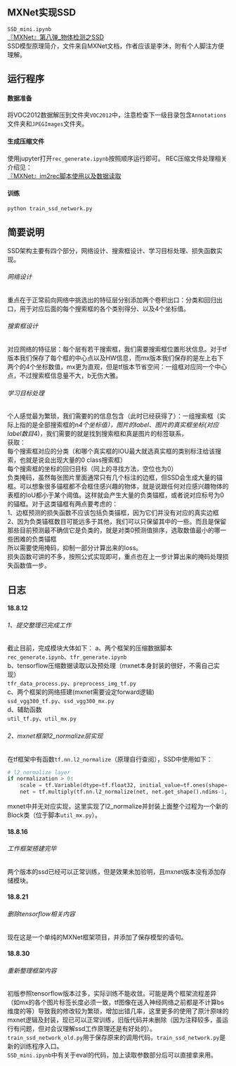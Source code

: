 ## MXNet实现SSD
`SSD_mini.ipynb`<br>
[『MXNet』第八弹_物体检测之SSD](https://www.cnblogs.com/hellcat/p/9108647.html)<br>
SSD模型原理简介，文件来自MXNet文档，作者应该是李沐，附有个人脚注方便理解。<br>

## 运行程序
#### 数据准备
将VOC2012数据解压到文件夹`VOC2012`中，注意检查下一级目录包含`Annotations`文件夹和`JPEGImages`文件夹。
#### 生成压缩文件
使用jupyter打开`rec_generate.ipynb`按照顺序运行即可。
REC压缩文件处理相关介绍见：<br>
[『MXNet』im2rec脚本使用以及数据读取](https://www.cnblogs.com/hellcat/p/9373890.html)
#### 训练
```python
python train_ssd_network.py
```

## 简要说明
SSD架构主要有四个部分，网络设计、搜索框设计、学习目标处理、损失函数实现。<br>
###### 网络设计
重点在于正常前向网络中挑选出的特征层分别添加两个卷积出口：分类和回归出口，用于对应后面的每个搜索框的各个类别得分、以及4个坐标值。<br>
###### 搜索框设计
对应网络的特征层：每个层有若干搜索框，我们需要搜索框位置形状信息。对于tf版本我们保存了每个框的中心点以及HW信息，而mx版本我们保存的是左上右下两个的4个坐标数值，mx更为直观，但是tf版本节省空间：一组框对应同一个中心点，不过搜索框信息量不大，b无伤大雅。<br>
###### 学习目标处理
个人感觉最为繁琐，我们需要的的信息包含（此时已经获得了）：一组搜索框（实际上指的是全部搜索框的n*4个坐标值），图片的label、图片的真实框坐标(对应label数目*4)，我们需要的就是找到搜索框和真是图片的标签联系，<br>
获取：<br>
每个搜索框对应的分类（和哪个真实框的IOU最大就选真实框的类别标注给该搜索，也就是说会出现大量的0 class搜索框）<br>
每个搜索框的坐标的回归目标（同上的寻找方法，空位也为0）<br>
负类掩码，虽然每张图片里面通常只有几个标注的边框，但SSD会生成大量的锚框。可以想象很多锚框都不会框住感兴趣的物体，就是说跟任何对应感兴趣物体的表框的IoU都小于某个阈值。这样就会产生大量的负类锚框，或者说对应标号为0的锚框。对于这类锚框有两点要考虑的：<br>
    1、边框预测的损失函数不应该包括负类锚框，因为它们并没有对应的真实边框<br>
    2、因为负类锚框数目可能远多于其他，我们可以只保留其中的一些。而且是保留那些目前预测最不确信它是负类的，就是对类0预测值排序，选取数值最小的哪一些困难的负类锚框<br>
所以需要使用掩码，抑制一部分计算出来的loss。<br>
损失函数可讲的不多，按照公式实现即可，重点也在上一步计算出来的掩码处理损失函数值一步。

## 日志
#### 18.8.12
###### 1、提交整理已完成工作
截止目前，完成模块大体如下：
  a、两个框架的压缩数据脚本<br>
    `rec_generate.ipynb`、`tfr_generate.ipynb`<br>
  b、tensorflow压缩数据读取以及预处理（mxnet本身封装的很好，不需自己实现）<br>
    `tfr_data_process.py`、`preprocess_img_tf.py`<br>
  c、两个框架的网络搭建(mxnet需要设定forward逻辑)<br>
    `ssd_vgg300_tf.py`、`ssd_vgg300_mx.py`<br>
  d、辅助函数<br>
    `util_tf.py`、`util_mx.py`
###### 2、mxnet框架l2_normalize层实现
在tf框架中有函数`tf.nn.l2_normalize`（原理自行查阅），SSD中使用如下：
```python
# l2 normalize layer
if normalization > 0:
    scale = tf.Variable(dtype=tf.float32, initial_value=tf.ones(shape=(net.get_shape()[-1],)), trainable=True)
    net = tf.multiply(tf.nn.l2_normalize(net, net.get_shape().ndims-1, epsilon=1e-12), scale)
```
mxnet中并无对应实现，这里实现了l2_normalize并封装上面整个过程为一个新的Block类（位于脚本`util_mx.py`）。
#### 18.8.16
###### 工作框架搭建完毕
两个版本的ssd已经可以正常训练，但是效果未加验明，且mxnet版本没有添加存储模块。
#### 18.8.21
###### 删除tensorflow相关内容
现在这是一个单纯的MXNet框架项目，并添加了保存模型的语句。
#### 18.8.30
###### 重新整理框架内容
初版参照tensorflow版本过多，实际训练不能收敛。可能是两个框架流程差异（如mx的各个图片标签长度必须一致，tf图像在送入神经网络之前都是不计算bs维度的等）导致我的修改较为繁琐，增加出错几率，这里更多的使用了原汁原味的mxnet逻辑及封装，现已可以正常训练，旧版代码并未删除（因为注释较多，虽运行有问题，但对会议理解ssd工作原理还是有好处的）。<br>
`train_ssd_network_old.py`用于保存原来的调用代码，`train_ssd_network.py`是新的训练程序入口。<br>
`SSD_mini.ipynb`中有关于eval的代码，加上读取参数部分后可以直接拿来用。
